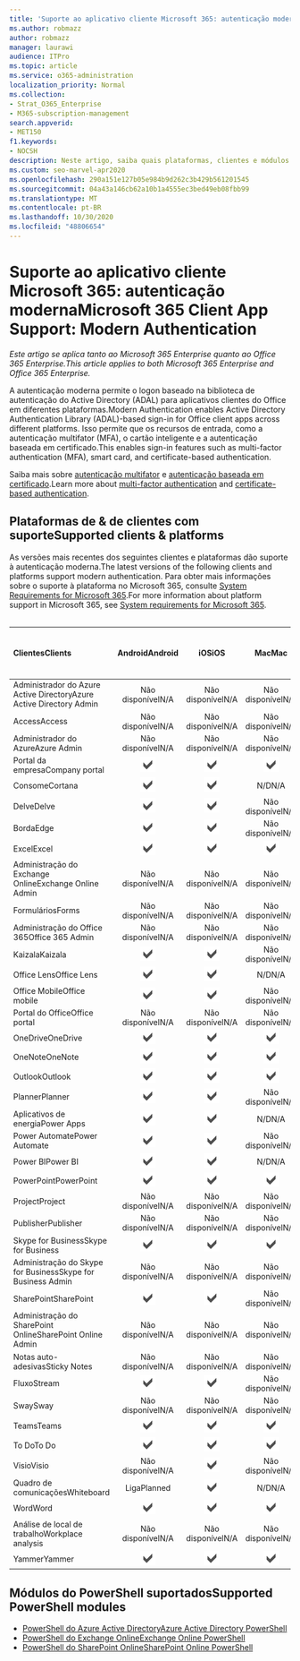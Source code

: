 ```yaml
---
title: 'Suporte ao aplicativo cliente Microsoft 365: autenticação moderna'
ms.author: robmazz
author: robmazz
manager: laurawi
audience: ITPro
ms.topic: article
ms.service: o365-administration
localization_priority: Normal
ms.collection:
- Strat_O365_Enterprise
- M365-subscription-management
search.appverid:
- MET150
f1.keywords:
- NOCSH
description: Neste artigo, saiba quais plataformas, clientes e módulos do PowerShell suportam a autenticação moderna para o Microsoft 365.
ms.custom: seo-marvel-apr2020
ms.openlocfilehash: 290a151e127b05e984b9d262c3b429b561201545
ms.sourcegitcommit: 04a43a146cb62a10b1a4555ec3bed49eb08fbb99
ms.translationtype: MT
ms.contentlocale: pt-BR
ms.lasthandoff: 10/30/2020
ms.locfileid: "48806654"
---
```

# <a name="microsoft-365-client-app-support-modern-authentication"></a><span data-ttu-id="f3694-103">Suporte ao aplicativo cliente Microsoft 365: autenticação moderna</span><span class="sxs-lookup"><span data-stu-id="f3694-103">Microsoft 365 Client App Support: Modern Authentication</span></span>

<span data-ttu-id="f3694-104">*Este artigo se aplica tanto ao Microsoft 365 Enterprise quanto ao Office 365 Enterprise.*</span><span class="sxs-lookup"><span data-stu-id="f3694-104">*This article applies to both Microsoft 365 Enterprise and Office 365 Enterprise.*</span></span>

<span data-ttu-id="f3694-105">A autenticação moderna permite o logon baseado na biblioteca de autenticação do Active Directory (ADAL) para aplicativos clientes do Office em diferentes plataformas.</span><span class="sxs-lookup"><span data-stu-id="f3694-105">Modern Authentication enables Active Directory Authentication Library (ADAL)-based sign-in for Office client apps across different platforms.</span></span> <span data-ttu-id="f3694-106">Isso permite que os recursos de entrada, como a autenticação multifator (MFA), o cartão inteligente e a autenticação baseada em certificado.</span><span class="sxs-lookup"><span data-stu-id="f3694-106">This enables sign-in features such as multi-factor authentication (MFA), smart card, and certificate-based authentication.</span></span>

<span data-ttu-id="f3694-107">Saiba mais sobre [autenticação multifator](https://docs.microsoft.com/azure/active-directory/authentication/multi-factor-authentication) e [autenticação baseada em certificado](https://docs.microsoft.com/azure/active-directory/active-directory-certificate-based-authentication-get-started).</span><span class="sxs-lookup"><span data-stu-id="f3694-107">Learn more about [multi-factor authentication](https://docs.microsoft.com/azure/active-directory/authentication/multi-factor-authentication) and [certificate-based authentication](https://docs.microsoft.com/azure/active-directory/active-directory-certificate-based-authentication-get-started).</span></span>

## <a name="supported-clients--platforms"></a><span data-ttu-id="f3694-108">Plataformas de & de clientes com suporte</span><span class="sxs-lookup"><span data-stu-id="f3694-108">Supported clients & platforms</span></span>

<span data-ttu-id="f3694-109">As versões mais recentes dos seguintes clientes e plataformas dão suporte à autenticação moderna.</span><span class="sxs-lookup"><span data-stu-id="f3694-109">The latest versions of the following clients and platforms support modern authentication.</span></span> <span data-ttu-id="f3694-110">Para obter mais informações sobre o suporte à plataforma no Microsoft 365, consulte [System Requirements for Microsoft 365](https://www.microsoft.com/microsoft-365/microsoft-365-and-office-resources).</span><span class="sxs-lookup"><span data-stu-id="f3694-110">For more information about platform support in Microsoft 365, see [System requirements for Microsoft 365](https://www.microsoft.com/microsoft-365/microsoft-365-and-office-resources).</span></span>
<br>
<br>

| <span data-ttu-id="f3694-111">Clientes</span><span class="sxs-lookup"><span data-stu-id="f3694-111">Clients</span></span> | <span data-ttu-id="f3694-112">Android</span><span class="sxs-lookup"><span data-stu-id="f3694-112">Android</span></span> | <span data-ttu-id="f3694-113">iOS</span><span class="sxs-lookup"><span data-stu-id="f3694-113">iOS</span></span> | <span data-ttu-id="f3694-114">Mac</span><span class="sxs-lookup"><span data-stu-id="f3694-114">Mac</span></span>| <span data-ttu-id="f3694-115">Windows 10</span><span class="sxs-lookup"><span data-stu-id="f3694-115">Windows 10</span></span> <br> <span data-ttu-id="f3694-116">Aplicativos modernos</span><span class="sxs-lookup"><span data-stu-id="f3694-116">Modern Apps</span></span>| <span data-ttu-id="f3694-117">Windows 10</span><span class="sxs-lookup"><span data-stu-id="f3694-117">Windows 10</span></span> <br> <span data-ttu-id="f3694-118">Desktop</span><span class="sxs-lookup"><span data-stu-id="f3694-118">Desktop</span></span> |
|:---|:---:|:---:|:---:|:---:|:---:|
| <span data-ttu-id="f3694-119">Administrador do Azure Active Directory</span><span class="sxs-lookup"><span data-stu-id="f3694-119">Azure Active Directory Admin</span></span> | <span data-ttu-id="f3694-120">Não disponível</span><span class="sxs-lookup"><span data-stu-id="f3694-120">N/A</span></span> | <span data-ttu-id="f3694-121">Não disponível</span><span class="sxs-lookup"><span data-stu-id="f3694-121">N/A</span></span> | <span data-ttu-id="f3694-122">Não disponível</span><span class="sxs-lookup"><span data-stu-id="f3694-122">N/A</span></span> | <span data-ttu-id="f3694-123">Não disponível</span><span class="sxs-lookup"><span data-stu-id="f3694-123">N/A</span></span> | ![Com suporte](../media/check-mark.png) |
| <span data-ttu-id="f3694-125">Access</span><span class="sxs-lookup"><span data-stu-id="f3694-125">Access</span></span> | <span data-ttu-id="f3694-126">Não disponível</span><span class="sxs-lookup"><span data-stu-id="f3694-126">N/A</span></span> | <span data-ttu-id="f3694-127">Não disponível</span><span class="sxs-lookup"><span data-stu-id="f3694-127">N/A</span></span> | <span data-ttu-id="f3694-128">Não disponível</span><span class="sxs-lookup"><span data-stu-id="f3694-128">N/A</span></span> | <span data-ttu-id="f3694-129">Não disponível</span><span class="sxs-lookup"><span data-stu-id="f3694-129">N/A</span></span> | ![Com suporte](../media/check-mark.png) |
| <span data-ttu-id="f3694-131">Administrador do Azure</span><span class="sxs-lookup"><span data-stu-id="f3694-131">Azure Admin</span></span> | <span data-ttu-id="f3694-132">Não disponível</span><span class="sxs-lookup"><span data-stu-id="f3694-132">N/A</span></span> | <span data-ttu-id="f3694-133">Não disponível</span><span class="sxs-lookup"><span data-stu-id="f3694-133">N/A</span></span> | <span data-ttu-id="f3694-134">Não disponível</span><span class="sxs-lookup"><span data-stu-id="f3694-134">N/A</span></span> | <span data-ttu-id="f3694-135">Não disponível</span><span class="sxs-lookup"><span data-stu-id="f3694-135">N/A</span></span> | <span data-ttu-id="f3694-136">Não disponível</span><span class="sxs-lookup"><span data-stu-id="f3694-136">N/A</span></span> |
| <span data-ttu-id="f3694-137">Portal da empresa</span><span class="sxs-lookup"><span data-stu-id="f3694-137">Company portal</span></span> | ![Com suporte](../media/check-mark.png) | ![Com suporte](../media/check-mark.png) | ![Com suporte](../media/check-mark.png) | ![Com suporte](../media/check-mark.png) | <span data-ttu-id="f3694-142">N/D</span><span class="sxs-lookup"><span data-stu-id="f3694-142">N/A</span></span> |
| <span data-ttu-id="f3694-143">Consome</span><span class="sxs-lookup"><span data-stu-id="f3694-143">Cortana</span></span> | ![Com suporte](../media/check-mark.png) | ![Com suporte](../media/check-mark.png) | <span data-ttu-id="f3694-146">N/D</span><span class="sxs-lookup"><span data-stu-id="f3694-146">N/A</span></span> | ![Com suporte](../media/check-mark.png) | <span data-ttu-id="f3694-148">N/D</span><span class="sxs-lookup"><span data-stu-id="f3694-148">N/A</span></span> |
| <span data-ttu-id="f3694-149">Delve</span><span class="sxs-lookup"><span data-stu-id="f3694-149">Delve</span></span> | ![Com suporte](../media/check-mark.png) | ![Com suporte](../media/check-mark.png) | <span data-ttu-id="f3694-152">Não disponível</span><span class="sxs-lookup"><span data-stu-id="f3694-152">N/A</span></span> | <span data-ttu-id="f3694-153">Não disponível</span><span class="sxs-lookup"><span data-stu-id="f3694-153">N/A</span></span> | <span data-ttu-id="f3694-154">Não disponível</span><span class="sxs-lookup"><span data-stu-id="f3694-154">N/A</span></span> |
| <span data-ttu-id="f3694-155">Borda</span><span class="sxs-lookup"><span data-stu-id="f3694-155">Edge</span></span> | ![Com suporte](../media/check-mark.png) | ![Com suporte](../media/check-mark.png) | <span data-ttu-id="f3694-158">Não disponível</span><span class="sxs-lookup"><span data-stu-id="f3694-158">N/A</span></span> | <span data-ttu-id="f3694-159">Não disponível</span><span class="sxs-lookup"><span data-stu-id="f3694-159">N/A</span></span> | ![Com suporte](../media/check-mark.png) |
| <span data-ttu-id="f3694-161">Excel</span><span class="sxs-lookup"><span data-stu-id="f3694-161">Excel</span></span> | ![Com suporte](../media/check-mark.png) | ![Com suporte](../media/check-mark.png) | ![Com suporte](../media/check-mark.png) | ![Com suporte](../media/check-mark.png) | ![Com suporte](../media/check-mark.png) |
| <span data-ttu-id="f3694-167">Administração do Exchange Online</span><span class="sxs-lookup"><span data-stu-id="f3694-167">Exchange Online Admin</span></span> | <span data-ttu-id="f3694-168">Não disponível</span><span class="sxs-lookup"><span data-stu-id="f3694-168">N/A</span></span> | <span data-ttu-id="f3694-169">Não disponível</span><span class="sxs-lookup"><span data-stu-id="f3694-169">N/A</span></span> | <span data-ttu-id="f3694-170">Não disponível</span><span class="sxs-lookup"><span data-stu-id="f3694-170">N/A</span></span> | <span data-ttu-id="f3694-171">Não disponível</span><span class="sxs-lookup"><span data-stu-id="f3694-171">N/A</span></span> | ![Com suporte](../media/check-mark.png) |
| <span data-ttu-id="f3694-173">Formulários</span><span class="sxs-lookup"><span data-stu-id="f3694-173">Forms</span></span> | <span data-ttu-id="f3694-174">Não disponível</span><span class="sxs-lookup"><span data-stu-id="f3694-174">N/A</span></span> | <span data-ttu-id="f3694-175">Não disponível</span><span class="sxs-lookup"><span data-stu-id="f3694-175">N/A</span></span> | <span data-ttu-id="f3694-176">Não disponível</span><span class="sxs-lookup"><span data-stu-id="f3694-176">N/A</span></span> | <span data-ttu-id="f3694-177">Não disponível</span><span class="sxs-lookup"><span data-stu-id="f3694-177">N/A</span></span> | <span data-ttu-id="f3694-178">Não disponível</span><span class="sxs-lookup"><span data-stu-id="f3694-178">N/A</span></span> |
| <span data-ttu-id="f3694-179">Administração do Office 365</span><span class="sxs-lookup"><span data-stu-id="f3694-179">Office 365 Admin</span></span> | <span data-ttu-id="f3694-180">Não disponível</span><span class="sxs-lookup"><span data-stu-id="f3694-180">N/A</span></span> | <span data-ttu-id="f3694-181">Não disponível</span><span class="sxs-lookup"><span data-stu-id="f3694-181">N/A</span></span> | <span data-ttu-id="f3694-182">Não disponível</span><span class="sxs-lookup"><span data-stu-id="f3694-182">N/A</span></span> | <span data-ttu-id="f3694-183">Não disponível</span><span class="sxs-lookup"><span data-stu-id="f3694-183">N/A</span></span> | ![Com suporte](../media/check-mark.png) |  |
| <span data-ttu-id="f3694-185">Kaizala</span><span class="sxs-lookup"><span data-stu-id="f3694-185">Kaizala</span></span> | ![Com suporte](../media/check-mark.png) | ![Com suporte](../media/check-mark.png) | <span data-ttu-id="f3694-188">Não disponível</span><span class="sxs-lookup"><span data-stu-id="f3694-188">N/A</span></span> | <span data-ttu-id="f3694-189">Não disponível</span><span class="sxs-lookup"><span data-stu-id="f3694-189">N/A</span></span> | <span data-ttu-id="f3694-190">Não disponível</span><span class="sxs-lookup"><span data-stu-id="f3694-190">N/A</span></span> |
| <span data-ttu-id="f3694-191">Office Lens</span><span class="sxs-lookup"><span data-stu-id="f3694-191">Office Lens</span></span>| ![Com suporte](../media/check-mark.png) | ![Com suporte](../media/check-mark.png) | <span data-ttu-id="f3694-194">N/D</span><span class="sxs-lookup"><span data-stu-id="f3694-194">N/A</span></span> | ![Com suporte](../media/check-mark.png) | <span data-ttu-id="f3694-196">N/D</span><span class="sxs-lookup"><span data-stu-id="f3694-196">N/A</span></span> |
| <span data-ttu-id="f3694-197">Office Mobile</span><span class="sxs-lookup"><span data-stu-id="f3694-197">Office mobile</span></span> | ![Com suporte](../media/check-mark.png) | ![Com suporte](../media/check-mark.png) | <span data-ttu-id="f3694-200">Não disponível</span><span class="sxs-lookup"><span data-stu-id="f3694-200">N/A</span></span> | <span data-ttu-id="f3694-201">Não disponível</span><span class="sxs-lookup"><span data-stu-id="f3694-201">N/A</span></span> | <span data-ttu-id="f3694-202">Não disponível</span><span class="sxs-lookup"><span data-stu-id="f3694-202">N/A</span></span> |
| <span data-ttu-id="f3694-203">Portal do Office</span><span class="sxs-lookup"><span data-stu-id="f3694-203">Office portal</span></span> | <span data-ttu-id="f3694-204">Não disponível</span><span class="sxs-lookup"><span data-stu-id="f3694-204">N/A</span></span> | <span data-ttu-id="f3694-205">Não disponível</span><span class="sxs-lookup"><span data-stu-id="f3694-205">N/A</span></span> | <span data-ttu-id="f3694-206">Não disponível</span><span class="sxs-lookup"><span data-stu-id="f3694-206">N/A</span></span> | ![Com suporte](../media/check-mark.png) | <span data-ttu-id="f3694-208">N/D</span><span class="sxs-lookup"><span data-stu-id="f3694-208">N/A</span></span> |
| <span data-ttu-id="f3694-209">OneDrive</span><span class="sxs-lookup"><span data-stu-id="f3694-209">OneDrive</span></span> | ![Com suporte](../media/check-mark.png) | ![Com suporte](../media/check-mark.png) | ![Com suporte](../media/check-mark.png) | ![Com suporte](../media/check-mark.png) | ![Com suporte](../media/check-mark.png) |
| <span data-ttu-id="f3694-215">OneNote</span><span class="sxs-lookup"><span data-stu-id="f3694-215">OneNote</span></span> | ![Com suporte](../media/check-mark.png) | ![Com suporte](../media/check-mark.png) | ![Com suporte](../media/check-mark.png) | ![Com suporte](../media/check-mark.png) | ![Com suporte](../media/check-mark.png) |
| <span data-ttu-id="f3694-221">Outlook</span><span class="sxs-lookup"><span data-stu-id="f3694-221">Outlook</span></span> | ![Com suporte](../media/check-mark.png) | ![Com suporte](../media/check-mark.png) | ![Com suporte](../media/check-mark.png) | ![Com suporte](../media/check-mark.png) | ![Com suporte](../media/check-mark.png) |
| <span data-ttu-id="f3694-227">Planner</span><span class="sxs-lookup"><span data-stu-id="f3694-227">Planner</span></span> | ![Com suporte](../media/check-mark.png) | ![Com suporte](../media/check-mark.png) | <span data-ttu-id="f3694-230">Não disponível</span><span class="sxs-lookup"><span data-stu-id="f3694-230">N/A</span></span> | <span data-ttu-id="f3694-231">Não disponível</span><span class="sxs-lookup"><span data-stu-id="f3694-231">N/A</span></span> | <span data-ttu-id="f3694-232">Não disponível</span><span class="sxs-lookup"><span data-stu-id="f3694-232">N/A</span></span> |
| <span data-ttu-id="f3694-233">Aplicativos de energia</span><span class="sxs-lookup"><span data-stu-id="f3694-233">Power Apps</span></span> | ![Com suporte](../media/check-mark.png) | ![Com suporte](../media/check-mark.png) | <span data-ttu-id="f3694-236">N/D</span><span class="sxs-lookup"><span data-stu-id="f3694-236">N/A</span></span> | ![Com suporte](../media/check-mark.png) | <span data-ttu-id="f3694-238">N/D</span><span class="sxs-lookup"><span data-stu-id="f3694-238">N/A</span></span> |
| <span data-ttu-id="f3694-239">Power Automate</span><span class="sxs-lookup"><span data-stu-id="f3694-239">Power Automate</span></span> | ![Com suporte](../media/check-mark.png) | ![Com suporte](../media/check-mark.png) | <span data-ttu-id="f3694-242">Não disponível</span><span class="sxs-lookup"><span data-stu-id="f3694-242">N/A</span></span> | <span data-ttu-id="f3694-243">Não disponível</span><span class="sxs-lookup"><span data-stu-id="f3694-243">N/A</span></span> | <span data-ttu-id="f3694-244">Não disponível</span><span class="sxs-lookup"><span data-stu-id="f3694-244">N/A</span></span> |
| <span data-ttu-id="f3694-245">Power BI</span><span class="sxs-lookup"><span data-stu-id="f3694-245">Power BI</span></span> | ![Com suporte](../media/check-mark.png) | ![Com suporte](../media/check-mark.png) | <span data-ttu-id="f3694-248">N/D</span><span class="sxs-lookup"><span data-stu-id="f3694-248">N/A</span></span> | ![Com suporte](../media/check-mark.png) | ![Com suporte](../media/check-mark.png) |
| <span data-ttu-id="f3694-251">PowerPoint</span><span class="sxs-lookup"><span data-stu-id="f3694-251">PowerPoint</span></span> | ![Com suporte](../media/check-mark.png) | ![Com suporte](../media/check-mark.png) | ![Com suporte](../media/check-mark.png) | ![Com suporte](../media/check-mark.png) | ![Com suporte](../media/check-mark.png) |
| <span data-ttu-id="f3694-257">Project</span><span class="sxs-lookup"><span data-stu-id="f3694-257">Project</span></span> | <span data-ttu-id="f3694-258">Não disponível</span><span class="sxs-lookup"><span data-stu-id="f3694-258">N/A</span></span> | <span data-ttu-id="f3694-259">Não disponível</span><span class="sxs-lookup"><span data-stu-id="f3694-259">N/A</span></span> | <span data-ttu-id="f3694-260">Não disponível</span><span class="sxs-lookup"><span data-stu-id="f3694-260">N/A</span></span> | <span data-ttu-id="f3694-261">Não disponível</span><span class="sxs-lookup"><span data-stu-id="f3694-261">N/A</span></span> | ![Com suporte](../media/check-mark.png) |
| <span data-ttu-id="f3694-263">Publisher</span><span class="sxs-lookup"><span data-stu-id="f3694-263">Publisher</span></span> | <span data-ttu-id="f3694-264">Não disponível</span><span class="sxs-lookup"><span data-stu-id="f3694-264">N/A</span></span> | <span data-ttu-id="f3694-265">Não disponível</span><span class="sxs-lookup"><span data-stu-id="f3694-265">N/A</span></span> | <span data-ttu-id="f3694-266">Não disponível</span><span class="sxs-lookup"><span data-stu-id="f3694-266">N/A</span></span> | <span data-ttu-id="f3694-267">Não disponível</span><span class="sxs-lookup"><span data-stu-id="f3694-267">N/A</span></span> | ![Com suporte](../media/check-mark.png) |
| <span data-ttu-id="f3694-269">Skype for Business</span><span class="sxs-lookup"><span data-stu-id="f3694-269">Skype for Business</span></span> | ![Com suporte](../media/check-mark.png) | ![Com suporte](../media/check-mark.png) | ![Com suporte](../media/check-mark.png) | <span data-ttu-id="f3694-273">N/D</span><span class="sxs-lookup"><span data-stu-id="f3694-273">N/A</span></span> | ![Com suporte](../media/check-mark.png) |
| <span data-ttu-id="f3694-275">Administração do Skype for Business</span><span class="sxs-lookup"><span data-stu-id="f3694-275">Skype for Business Admin</span></span> | <span data-ttu-id="f3694-276">Não disponível</span><span class="sxs-lookup"><span data-stu-id="f3694-276">N/A</span></span> | <span data-ttu-id="f3694-277">Não disponível</span><span class="sxs-lookup"><span data-stu-id="f3694-277">N/A</span></span> | <span data-ttu-id="f3694-278">Não disponível</span><span class="sxs-lookup"><span data-stu-id="f3694-278">N/A</span></span> | <span data-ttu-id="f3694-279">Não disponível</span><span class="sxs-lookup"><span data-stu-id="f3694-279">N/A</span></span> | ![Com suporte](../media/check-mark.png) |
| <span data-ttu-id="f3694-281">SharePoint</span><span class="sxs-lookup"><span data-stu-id="f3694-281">SharePoint</span></span> | ![Com suporte](../media/check-mark.png) | ![Com suporte](../media/check-mark.png) | <span data-ttu-id="f3694-284">Não disponível</span><span class="sxs-lookup"><span data-stu-id="f3694-284">N/A</span></span> | <span data-ttu-id="f3694-285">Não disponível</span><span class="sxs-lookup"><span data-stu-id="f3694-285">N/A</span></span> | <span data-ttu-id="f3694-286">Não disponível</span><span class="sxs-lookup"><span data-stu-id="f3694-286">N/A</span></span> |
| <span data-ttu-id="f3694-287">Administração do SharePoint Online</span><span class="sxs-lookup"><span data-stu-id="f3694-287">SharePoint Online Admin</span></span> | <span data-ttu-id="f3694-288">Não disponível</span><span class="sxs-lookup"><span data-stu-id="f3694-288">N/A</span></span> | <span data-ttu-id="f3694-289">Não disponível</span><span class="sxs-lookup"><span data-stu-id="f3694-289">N/A</span></span> | <span data-ttu-id="f3694-290">Não disponível</span><span class="sxs-lookup"><span data-stu-id="f3694-290">N/A</span></span> | <span data-ttu-id="f3694-291">Não disponível</span><span class="sxs-lookup"><span data-stu-id="f3694-291">N/A</span></span> | ![Com suporte](../media/check-mark.png) |
| <span data-ttu-id="f3694-293">Notas auto-adesivas</span><span class="sxs-lookup"><span data-stu-id="f3694-293">Sticky Notes</span></span> | <span data-ttu-id="f3694-294">Não disponível</span><span class="sxs-lookup"><span data-stu-id="f3694-294">N/A</span></span> | <span data-ttu-id="f3694-295">Não disponível</span><span class="sxs-lookup"><span data-stu-id="f3694-295">N/A</span></span> | <span data-ttu-id="f3694-296">Não disponível</span><span class="sxs-lookup"><span data-stu-id="f3694-296">N/A</span></span> | ![Com suporte](../media/check-mark.png) | <span data-ttu-id="f3694-298">N/D</span><span class="sxs-lookup"><span data-stu-id="f3694-298">N/A</span></span> |
| <span data-ttu-id="f3694-299">Fluxo</span><span class="sxs-lookup"><span data-stu-id="f3694-299">Stream</span></span> | ![Com suporte](../media/check-mark.png) | ![Com suporte](../media/check-mark.png) | <span data-ttu-id="f3694-302">Não disponível</span><span class="sxs-lookup"><span data-stu-id="f3694-302">N/A</span></span> | <span data-ttu-id="f3694-303">Não disponível</span><span class="sxs-lookup"><span data-stu-id="f3694-303">N/A</span></span> | <span data-ttu-id="f3694-304">Não disponível</span><span class="sxs-lookup"><span data-stu-id="f3694-304">N/A</span></span> |
| <span data-ttu-id="f3694-305">Sway</span><span class="sxs-lookup"><span data-stu-id="f3694-305">Sway</span></span> | <span data-ttu-id="f3694-306">Não disponível</span><span class="sxs-lookup"><span data-stu-id="f3694-306">N/A</span></span> | <span data-ttu-id="f3694-307">Não disponível</span><span class="sxs-lookup"><span data-stu-id="f3694-307">N/A</span></span> | <span data-ttu-id="f3694-308">Não disponível</span><span class="sxs-lookup"><span data-stu-id="f3694-308">N/A</span></span> | ![Com suporte](../media/check-mark.png) | <span data-ttu-id="f3694-310">N/D</span><span class="sxs-lookup"><span data-stu-id="f3694-310">N/A</span></span> |
| <span data-ttu-id="f3694-311">Teams</span><span class="sxs-lookup"><span data-stu-id="f3694-311">Teams</span></span> | ![Com suporte](../media/check-mark.png) | ![Com suporte](../media/check-mark.png) | ![Com suporte](../media/check-mark.png) | <span data-ttu-id="f3694-315">N/D</span><span class="sxs-lookup"><span data-stu-id="f3694-315">N/A</span></span> | ![Com suporte](../media/check-mark.png) |
| <span data-ttu-id="f3694-317">To Do</span><span class="sxs-lookup"><span data-stu-id="f3694-317">To Do</span></span> | ![Com suporte](../media/check-mark.png) | ![Com suporte](../media/check-mark.png) | ![Com suporte](../media/check-mark.png) | ![Com suporte](../media/check-mark.png) | <span data-ttu-id="f3694-322">N/D</span><span class="sxs-lookup"><span data-stu-id="f3694-322">N/A</span></span> |
| <span data-ttu-id="f3694-323">Visio</span><span class="sxs-lookup"><span data-stu-id="f3694-323">Visio</span></span> | <span data-ttu-id="f3694-324">Não disponível</span><span class="sxs-lookup"><span data-stu-id="f3694-324">N/A</span></span> | ![Com suporte](../media/check-mark.png) | <span data-ttu-id="f3694-326">Não disponível</span><span class="sxs-lookup"><span data-stu-id="f3694-326">N/A</span></span> | <span data-ttu-id="f3694-327">Não disponível</span><span class="sxs-lookup"><span data-stu-id="f3694-327">N/A</span></span> | ![Com suporte](../media/check-mark.png) |
| <span data-ttu-id="f3694-329">Quadro de comunicações</span><span class="sxs-lookup"><span data-stu-id="f3694-329">Whiteboard</span></span> | <span data-ttu-id="f3694-330">Liga</span><span class="sxs-lookup"><span data-stu-id="f3694-330">Planned</span></span> | ![Com suporte](../media/check-mark.png) | <span data-ttu-id="f3694-332">N/D</span><span class="sxs-lookup"><span data-stu-id="f3694-332">N/A</span></span> | ![Com suporte](../media/check-mark.png) | <span data-ttu-id="f3694-334">N/D</span><span class="sxs-lookup"><span data-stu-id="f3694-334">N/A</span></span> |
| <span data-ttu-id="f3694-335">Word</span><span class="sxs-lookup"><span data-stu-id="f3694-335">Word</span></span> | ![Com suporte](../media/check-mark.png) | ![Com suporte](../media/check-mark.png) | ![Com suporte](../media/check-mark.png) | ![Com suporte](../media/check-mark.png) | ![Com suporte](../media/check-mark.png) |
| <span data-ttu-id="f3694-341">Análise de local de trabalho</span><span class="sxs-lookup"><span data-stu-id="f3694-341">Workplace analysis</span></span> | <span data-ttu-id="f3694-342">Não disponível</span><span class="sxs-lookup"><span data-stu-id="f3694-342">N/A</span></span> | <span data-ttu-id="f3694-343">Não disponível</span><span class="sxs-lookup"><span data-stu-id="f3694-343">N/A</span></span> | <span data-ttu-id="f3694-344">Não disponível</span><span class="sxs-lookup"><span data-stu-id="f3694-344">N/A</span></span> | <span data-ttu-id="f3694-345">Não disponível</span><span class="sxs-lookup"><span data-stu-id="f3694-345">N/A</span></span> | <span data-ttu-id="f3694-346">Não disponível</span><span class="sxs-lookup"><span data-stu-id="f3694-346">N/A</span></span> |
| <span data-ttu-id="f3694-347">Yammer</span><span class="sxs-lookup"><span data-stu-id="f3694-347">Yammer</span></span> | ![Com suporte](../media/check-mark.png) | ![Com suporte](../media/check-mark.png) | ![Com suporte](../media/check-mark.png) | <span data-ttu-id="f3694-351">N/D</span><span class="sxs-lookup"><span data-stu-id="f3694-351">N/A</span></span> | ![Com suporte](../media/check-mark.png) |

## <a name="supported-powershell-modules"></a><span data-ttu-id="f3694-353">Módulos do PowerShell suportados</span><span class="sxs-lookup"><span data-stu-id="f3694-353">Supported PowerShell modules</span></span>

- [<span data-ttu-id="f3694-354">PowerShell do Azure Active Directory</span><span class="sxs-lookup"><span data-stu-id="f3694-354">Azure Active Directory PowerShell</span></span>](https://docs.microsoft.com/powershell/azure/active-directory/overview?view=azureadps-2.0)
- [<span data-ttu-id="f3694-355">PowerShell do Exchange Online</span><span class="sxs-lookup"><span data-stu-id="f3694-355">Exchange Online PowerShell</span></span>](https://docs.microsoft.com/powershell/exchange/exchange-online-powershell)
- [<span data-ttu-id="f3694-356">PowerShell do SharePoint Online</span><span class="sxs-lookup"><span data-stu-id="f3694-356">SharePoint Online PowerShell</span></span>](https://docs.microsoft.com/powershell/sharepoint/sharepoint-online/connect-sharepoint-online)